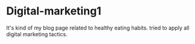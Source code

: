# Digital-marketing1
It's kind of my blog page related to healthy eating habits. tried to apply all digital marketing tactics.
